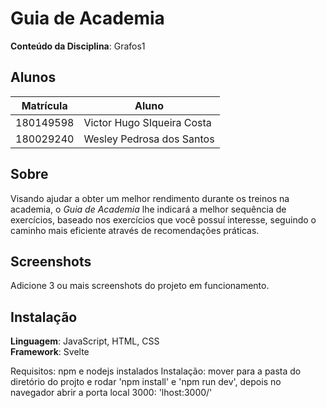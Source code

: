 # Guia de Academia

**Conteúdo da Disciplina**: Grafos1<br>

## Alunos
|Matrícula | Aluno |
| -- | -- |
| 180149598  |  Victor Hugo SIqueira Costa  |
| 180029240  |  Wesley Pedrosa dos Santos  |

## Sobre 
Visando ajudar a obter um melhor rendimento durante os treinos na academia, o *Guia de Academia* lhe indicará a melhor sequência de exercícios, baseado nos exercícios que você possuí interesse, seguindo o caminho mais eficiente através de recomendações práticas.

## Screenshots
Adicione 3 ou mais screenshots do projeto em funcionamento.

## Instalação 
**Linguagem**: JavaScript, HTML, CSS<br>
**Framework**: Svelte<br>

Requisitos: npm e nodejs instalados
Instalação: mover para a pasta do diretório do projto e rodar 'npm install' e 'npm run dev', depois no navegador abrir a porta local 3000: 'lhost:3000/'